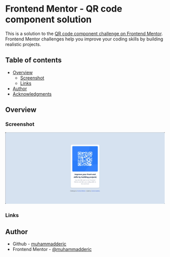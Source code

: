 # Frontend Mentor - QR code component solution

This is a solution to the [QR code component challenge on Frontend Mentor](https://www.frontendmentor.io/challenges/qr-code-component-iux_sIO_H). Frontend Mentor challenges help you improve your coding skills by building realistic projects. 

## Table of contents

- [Overview](#overview)
  - [Screenshot](#screenshot)
  - [Links](#links)
- [Author](#author)
- [Acknowledgments](#acknowledgments)

## Overview

### Screenshot

![QR Code](./qr-code-component_ss.png)

### Links

<!-- - Live Site URL: [QR Code Site](https://main--qrcodecomponentbymde.netlify.app/) -->

## Author

- Github - [muhammadderic](https://github.com/muhammadderic)
- Frontend Mentor - [@muhammadderic](https://www.frontendmentor.io/profile/muhammadderic)